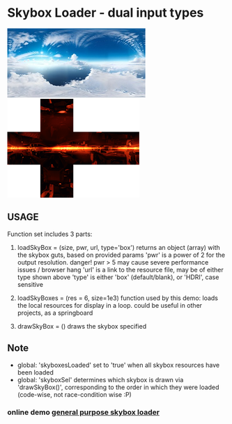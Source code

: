 # Skybox Loader - dual input types
![HDRI image](./thumb.jpg)
![sky box](./thumb2.png)

## USAGE

Function set includes 3 parts:
1. loadSkyBox = (size, pwr, url, type='box')
  returns an object (array) with the skybox guts, based on provided params
  'pwr' is a power of 2 for the output resolution. danger! pwr > 5 may cause severe performance issues / browser hang
  'url' is a link to the resource file, may be of either type shown above
  'type' is either 'box' (default/blank), or 'HDRI', case sensitive

3. loadSkyBoxes = (res = 6, size=1e3)
   function used by this demo: loads the local resources for display in a loop.
   could be useful in other projects, as a springboard
   
5. drawSkyBox = ()
   draws the skybox specified

## Note
  * global: 'skyboxesLoaded' set to 'true' when all skybox resources have been loaded
  * global: 'skyboxSel' determines which skybox is drawn via 'drawSkyBox()',
    corresponding to the order in which they were loaded (code-wise, not race-condition wise :P)

### online demo [general purpose skybox loader](https://srmcgann.github.io/TRON2.0)
